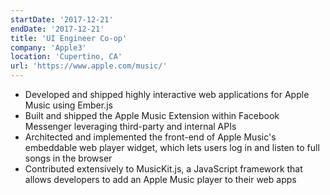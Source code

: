 ```yaml
---
startDate: '2017-12-21'
endDate: '2017-12-21'
title: 'UI Engineer Co-op'
company: 'Apple3'
location: 'Cupertino, CA'
url: 'https://www.apple.com/music/'
---
```


- Developed and shipped highly interactive web applications for Apple Music using Ember.js
- Built and shipped the Apple Music Extension within Facebook Messenger leveraging third-party and internal APIs
- Architected and implemented the front-end of Apple Music's embeddable web player widget, which lets users log in and listen to full songs in the browser
- Contributed extensively to MusicKit.js, a JavaScript framework that allows developers to add an Apple Music player to their web apps